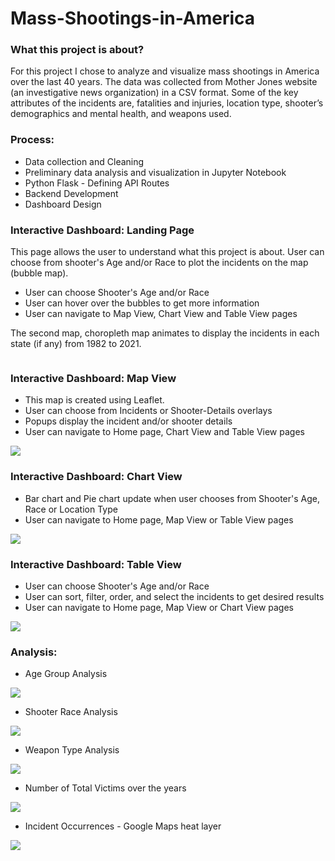 # Mass-Shootings-in-America

### What this project is about?
For this project I chose to analyze and visualize mass shootings in America over the last 40 years. The data was collected from Mother Jones website (an investigative news organization) in a CSV format. Some of the key attributes of the incidents are, fatalities and injuries, location type, shooter’s demographics and mental health, and weapons used. 

### Process:

* Data collection and Cleaning
* Preliminary data analysis and visualization in Jupyter Notebook
* Python Flask - Defining API Routes 
* Backend Development
* Dashboard Design   

### Interactive Dashboard: Landing Page

This page allows the user to understand what this project is about. User can choose from shooter's Age and/or Race to plot the incidents on the map (bubble map). 
   * User can choose Shooter's Age and/or Race
   * User can hover over the bubbles to get more information
   * User can navigate to Map View, Chart View and Table View pages

The second map, choropleth map animates to display the incidents in each state (if any) from 1982 to 2021. 

![]()

### Interactive Dashboard: Map View

   * This map is created using Leaflet. 
   * User can choose from Incidents or Shooter-Details overlays
   * Popups display the incident and/or shooter details 
   * User can navigate to Home page, Chart View and Table View pages

![](https://github.com/poonam-ux/Mass_Shootings_in_America/blob/main/images/dashboard-%20map%20view-%20small.png)

### Interactive Dashboard: Chart View

   * Bar chart and Pie chart update when user chooses from Shooter's Age, Race or Location Type
   * User can navigate to Home page, Map View or Table View pages

![](https://github.com/poonam-ux/Mass_Shootings_in_America/blob/main/images/dashboard-%20chart%20view_small.png)

### Interactive Dashboard: Table View

   * User can choose Shooter's Age and/or Race
   * User can sort, filter, order, and select the incidents to get desired results
   * User can navigate to Home page, Map View or Chart View pages

![](https://github.com/poonam-ux/Mass_Shootings_in_America/blob/main/images/dashboard-%20table%20view-%20small.png)

### Analysis: 

* Age Group Analysis

![](https://github.com/poonam-ux/Mass_Shootings_in_America/blob/main/images/age%20group%20analysis-%20small.png)

* Shooter Race Analysis

![](https://github.com/poonam-ux/Mass_Shootings_in_America/blob/main/images/incident%20breakdown-%20race-small.png)

* Weapon Type Analysis

![](https://github.com/poonam-ux/Mass_Shootings_in_America/blob/main/images/incident%20breakdown-%20weapon%20type-%20small.png)

* Number of Total Victims over the years

![](https://github.com/poonam-ux/Mass_Shootings_in_America/blob/main/images/incident%20analysis-%20victims%20over%20years-%20small.png)

* Incident Occurrences - Google Maps heat layer

![](https://github.com/poonam-ux/Mass_Shootings_in_America/blob/main/images/incidents'%20google%20map-%20small.png)

